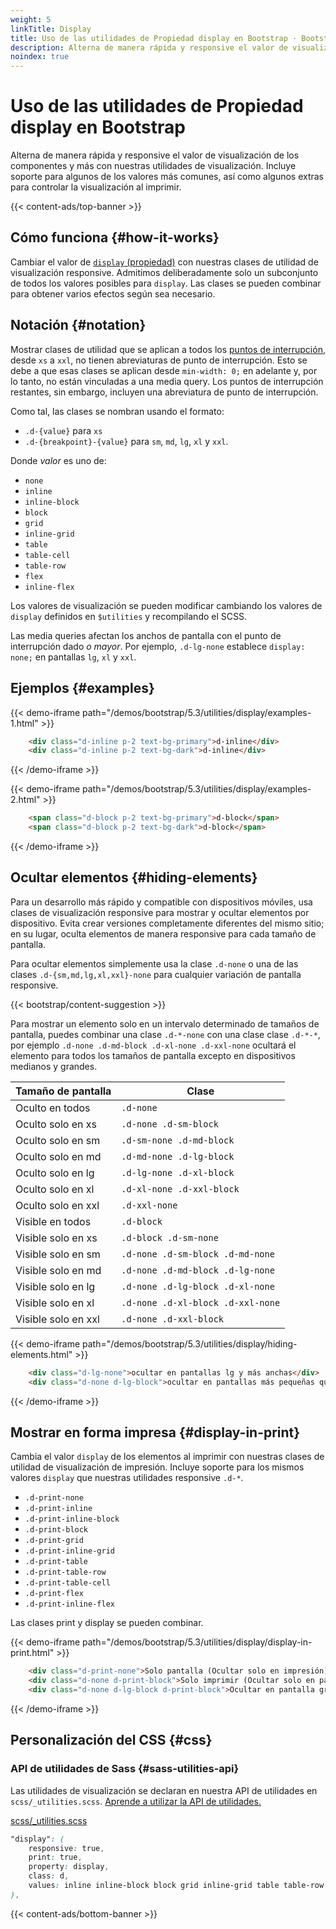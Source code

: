 ```yaml
---
weight: 5
linkTitle: Display
title: Uso de las utilidades de Propiedad display en Bootstrap · Bootstrap en Español v5.3
description: Alterna de manera rápida y responsive el valor de visualización de los componentes y más con nuestras utilidades de visualización. Incluye soporte para algunos de los valores más comunes, así como algunos extras para controlar la visualización al imprimir.
noindex: true
---
```


# Uso de las utilidades de Propiedad display en Bootstrap

Alterna de manera rápida y responsive el valor de visualización de los componentes y más con nuestras utilidades de visualización. Incluye soporte para algunos de los valores más comunes, así como algunos extras para controlar la visualización al imprimir.

{{< content-ads/top-banner >}}

Cómo funciona {#how-it-works}
-------------------------------

Cambiar el valor de [`display` (propiedad)](https://developer.mozilla.org/en-US/docs/Web/CSS/display) con nuestras clases de utilidad de visualización responsive. Admitimos deliberadamente solo un subconjunto de todos los valores posibles para `display`. Las clases se pueden combinar para obtener varios efectos según sea necesario.

Notación {#notation}
---------------------

Mostrar clases de utilidad que se aplican a todos los [puntos de interrupción](/bootstrap/5.3/layout/breakpoints), desde `xs` a `xxl`, no tienen abreviaturas de punto de interrupción. Esto se debe a que esas clases se aplican desde `min-width: 0;` en adelante y, por lo tanto, no están vinculadas a una media query. Los puntos de interrupción restantes, sin embargo, incluyen una abreviatura de punto de interrupción.

Como tal, las clases se nombran usando el formato:

* `.d-{value}` para `xs`
* `.d-{breakpoint}-{value}` para `sm`, `md`, `lg`, `xl` y `xxl`.

Donde _valor_ es uno de:

* `none`
* `inline`
* `inline-block`
* `block`
* `grid`
* `inline-grid`
* `table`
* `table-cell`
* `table-row`
* `flex`
* `inline-flex`

Los valores de visualización se pueden modificar cambiando los valores de `display` definidos en `$utilities` y recompilando el SCSS.

Las media queries afectan los anchos de pantalla con el punto de interrupción dado _o mayor_. Por ejemplo, `.d-lg-none` establece `display: none;` en pantallas `lg`, `xl` y `xxl`.

Ejemplos {#examples}
---------------------

{{< demo-iframe path="/demos/bootstrap/5.3/utilities/display/examples-1.html" >}}
```html {filename="HTML"}
    <div class="d-inline p-2 text-bg-primary">d-inline</div>
    <div class="d-inline p-2 text-bg-dark">d-inline</div>
```
{{< /demo-iframe >}}

{{< demo-iframe path="/demos/bootstrap/5.3/utilities/display/examples-2.html" >}}
```html {filename="HTML"}
    <span class="d-block p-2 text-bg-primary">d-block</span>
    <span class="d-block p-2 text-bg-dark">d-block</span>
```
{{< /demo-iframe >}}

Ocultar elementos {#hiding-elements}
-------------------------------------

Para un desarrollo más rápido y compatible con dispositivos móviles, usa clases de visualización responsive para mostrar y ocultar elementos por dispositivo. Evita crear versiones completamente diferentes del mismo sitio; en su lugar, oculta elementos de manera responsive para cada tamaño de pantalla.

Para ocultar elementos simplemente usa la clase `.d-none` o una de las clases `.d-{sm,md,lg,xl,xxl}-none` para cualquier variación de pantalla responsive.

{{< bootstrap/content-suggestion >}}

Para mostrar un elemento solo en un intervalo determinado de tamaños de pantalla, puedes combinar una clase `.d-*-none` con una clase clase `.d-*-*`, por ejemplo `.d-none .d-md-block .d-xl-none .d-xxl-none` ocultará el elemento para todos los tamaños de pantalla excepto en dispositivos medianos y grandes.

| Tamaño de pantalla  | Clase                             |
| ------------------- | --------------------------------- |
| Oculto en todos     | `.d-none`                         |
| Oculto solo en xs   | `.d-none .d-sm-block`             |
| Oculto solo en sm   | `.d-sm-none .d-md-block`          |
| Oculto solo en md   | `.d-md-none .d-lg-block`          |
| Oculto solo en lg   | `.d-lg-none .d-xl-block`          |
| Oculto solo en xl   | `.d-xl-none .d-xxl-block`         |
| Oculto solo en xxl  | `.d-xxl-none`                     |
| Visible en todos    | `.d-block`                        |
| Visible solo en xs  | `.d-block .d-sm-none`             |
| Visible solo en sm  | `.d-none .d-sm-block .d-md-none`  |
| Visible solo en md  | `.d-none .d-md-block .d-lg-none`  |
| Visible solo en lg  | `.d-none .d-lg-block .d-xl-none`  |
| Visible solo en xl  | `.d-none .d-xl-block .d-xxl-none` |
| Visible solo en xxl | `.d-none .d-xxl-block`            |

{{< demo-iframe path="/demos/bootstrap/5.3/utilities/display/hiding-elements.html" >}}
```html {filename="HTML"}
    <div class="d-lg-none">ocultar en pantallas lg y más anchas</div>
    <div class="d-none d-lg-block">ocultar en pantallas más pequeñas que lg</div>
```
{{< /demo-iframe >}}

Mostrar en forma impresa {#display-in-print}
---------------------------------------------

Cambia el valor `display` de los elementos al imprimir con nuestras clases de utilidad de visualización de impresión. Incluye soporte para los mismos valores `display` que nuestras utilidades responsive `.d-*`.

* `.d-print-none`
* `.d-print-inline`
* `.d-print-inline-block`
* `.d-print-block`
* `.d-print-grid`
* `.d-print-inline-grid`
* `.d-print-table`
* `.d-print-table-row`
* `.d-print-table-cell`
* `.d-print-flex`
* `.d-print-inline-flex`

Las clases print y display se pueden combinar.

{{< demo-iframe path="/demos/bootstrap/5.3/utilities/display/display-in-print.html" >}}
```html {filename="HTML"}
    <div class="d-print-none">Solo pantalla (Ocultar solo en impresión)</div>
    <div class="d-none d-print-block">Solo imprimir (Ocultar solo en pantalla)</div>
    <div class="d-none d-lg-block d-print-block">Ocultar en pantalla grande, pero mostrar siempre en impresión</div>
```
{{< /demo-iframe >}}

Personalización del CSS {#css}
-----------

### API de utilidades de Sass {#sass-utilities-api}

Las utilidades de visualización se declaran en nuestra API de utilidades en `scss/_utilities.scss`. [Aprende a utilizar la API de utilidades.](/bootstrap/5.3/utilities/api/#using-the-api)

[scss/_utilities.scss](https://github.com/twbs/bootstrap/blob/v5.3.2/scss/_utilities.scss)

```scss {filename="scss/_utilities.scss"}
"display": (
    responsive: true,
    print: true,
    property: display,
    class: d,
    values: inline inline-block block grid inline-grid table table-row table-cell flex inline-flex none
),
```

{{< content-ads/bottom-banner >}}
